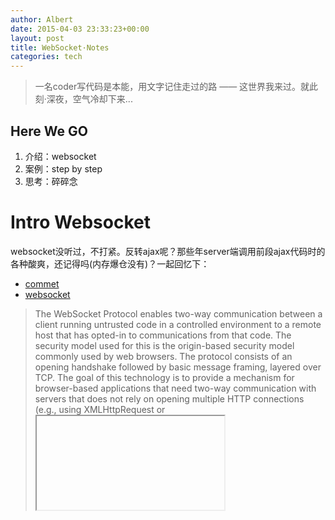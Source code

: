 ```yaml
---
author: Albert
date: 2015-04-03 23:33:23+00:00
layout: post
title: WebSocket·Notes
categories: tech
---
```


> 一名coder写代码是本能，用文字记住走过的路 —— 这世界我来过。就此刻·深夜，空气冷却下来...

Here We GO
----------

1. 介绍：websocket
2. 案例：step by step
3. 思考：碎碎念

Intro Websocket
===============

websocket没听过，不打紧。反转ajax呢？那些年server端调用前段ajax代码时的各种酸爽，还记得吗(内存爆仓没有)？一起回忆下：

* [commet](http://www.ibm.com/developerworks/cn/web/wa-reverseajax1/)
* [websocket](http://www.ibm.com/developerworks/cn/web/wa-reverseajax2/)

> The WebSocket Protocol enables two-way communication between a client
 running untrusted code in a controlled environment to a remote host
 that has opted-in to communications from that code. The security
 model used for this is the origin-based security model commonly used
 by web browsers. The protocol consists of an opening handshake
 followed by basic message framing, layered over TCP. The goal of
 this technology is to provide a mechanism for browser-based
 applications that need two-way communication with servers that does
 not rely on opening multiple HTTP connections (e.g., using
 XMLHttpRequest or <iframe>s and long polling).

I'm a programmer, not only
==========================

惊鸿一瞥,帅到没朋友~

{% highlight java linenos %}
package com.atschx.summer.websocket;

import javax.servlet.annotation.WebServlet;
import javax.websocket.OnMessage;
import javax.websocket.server.ServerEndpoint;

@WebServlet
@ServerEndpoint("/echo")
public class EchoServer {
	@OnMessage
	public String handleMessage(String message) {
		return "Got your message (" + message + "). Thanks !";
	}
}
{% endhighlight %}

client 代码看这里 [using_websocket_in_javascript_client](http://enterprisewebbook.com/ch8_websockets.html#ex_using_websocket_in_javascript_client)

you know,spec.

 * [rfc6455](http://tools.ietf.org/pdf/rfc6455.pdf)
 * [jsr356](https://jcp.org/en/jsr/detail?id=356)
 * [websocket](http://www.w3.org/TR/websockets/)

读完上面的协议，websocket的建立需要以下几个步骤：

1. 客户端发起Get请求

{% highlight sh linenos %}	
GET /chat HTTP/1.1
Host: server.example.com
Upgrade: websocket
Connection: Upgrade
Sec-WebSocket-Key: dGhlIHNhbXBsZSBub25jZQ==
Origin: http://example.com
Sec-WebSocket-Protocol: chat, superchat
Sec-WebSocket-Version: 13
{% endhighlight %}

备注：通过指定的`Upgrade: websocket` [请求协议升级websocket](https://tools.ietf.org/html/rfc6455#section-11.2),理所应当的这条请求的Connection为upgrade.Sec-打头的几个需要特别关注下，这个也将涉及到安全策略问题。

> 在`ajax`的世界里，跨域访问的安全问题就受限于同源策略，websocket从协议设计层面化解了同源的爱恨情仇。

延伸阅读

* [通用首部](http://en.wikipedia.org/wiki/List_of_HTTP_header_fields#Request_fields)
* [connection](http://tools.ietf.org/html/rfc7230#section-6.1)
* [upgrade](http://en.wikipedia.org/wiki/HTTP/1.1_Upgrade_header)
* [BuildingHTML5WebSocketApplicationsInJava](https://qconsf.com/sf2012/dl/qcon-sanfran-2012/slides/ArunGupta_JSR356BuildingHTML5WebSocketApplicationsInJavaMOVEDTOSEACLIFFAB.pdf)

Security
--------

> Websocket在生产环境中落地后，开始思考应用层安全问题。

![Websocket Sec]({{ site.baseurl }}/assets/images/2015/04/websoket-sec-cables.jpg)

* [developer.kaazing](http://developer.kaazing.com/documentation/html5/3.5/security/c_sec_security.html)
* [html5-websocket-security](http://blog.kaazing.com/2012/02/28/html5-websocket-security-is-strong/)
* [html5-websocket-gateway-security](http://blog.kaazing.com/2012/02/29/kaazing-websocket-gateway-security-is-strong/)


The WebSocket protocol uses the 400 Bad Request HTTP error code to signal an unsuccessful upgrade
[Upgrading HTTP to WebSocket](http://enterprisewebbook.com/ch8_websockets.html)

Load Balance
------------

![haproxy-websocket]({{ site.baseurl }}/assets/images/tech/haproxy_websocket.png)

[haproxy-websocket](http://blog.haproxy.com/2012/11/07/websockets-load-balancing-with-haproxy/)

> [HTML5定稿](http://www.w3.org/TR/html5/)，`websocket`一骑绝尘，`cavas`风情万种，liveApp遍地开花......
